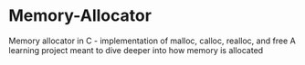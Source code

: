 # Memory-Allocator
 Memory allocator in C - implementation of malloc, calloc, realloc, and free
 A learning project meant to dive deeper into how memory is allocated
